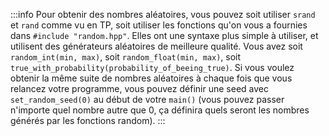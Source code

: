 :::info
Pour obtenir des nombres aléatoires, vous pouvez soit utiliser `srand` et `rand` comme vu en TP, soit utiliser les fonctions qu'on vous a fournies dans `#include "random.hpp"`. Elles ont une syntaxe plus simple à utiliser, et utilisent des générateurs aléatoires de meilleure qualité. Vous avez soit `random_int(min, max)`, soit `random_float(min, max)`, soit `true_with_probability(probability_of_beeing_true)`. Si vous voulez obtenir la même suite de nombres aléatoires à chaque fois que vous relancez votre programme, vous pouvez définir une seed avec `set_random_seed(0)` au début de votre `main()` (vous pouvez passer n'importe quel nombre autre que 0, ça définira quels seront les nombres générés par les fonctions random).
:::